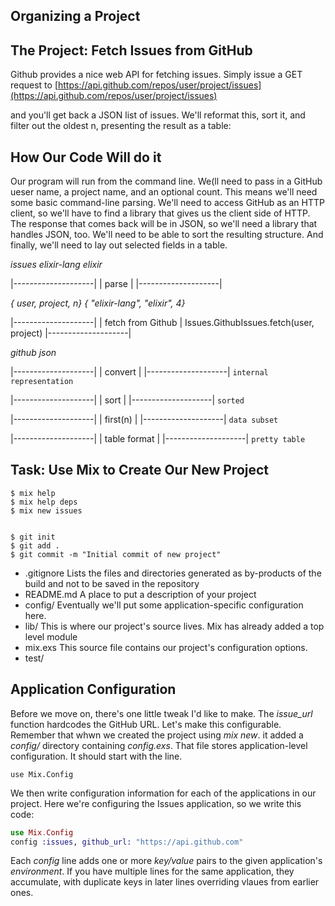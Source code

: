 Organizing a Project
-----

The Project: Fetch Issues from GitHub
-----
Github provides a nice web API for fetching issues. Simply issue a GET request to
[https://api.github.com/repos/user/project/issues](https://api.github.com/repos/user/project/issues)

and you'll get back a JSON list of issues. We'll reformat this, sort it, and filter out the oldest n, presenting the result as a table:

How Our Code Will do it
----
Our program will run from the command line. We(ll need to pass in a GitHub ueser name, a project name, and an optional count. This means we'll need some basic command-line parsing.
We'll need to access GitHub as an HTTP client, so we'll have to find a library that gives us the client side of HTTP. The response that comes back will be in JSON, so we'll need a library that handles JSON, too. We'll need to be able to sort the resulting structure. And finally, we'll need to lay out selected fields in a table.

*issues elixir-lang elixir*

|--------------------|
| parse              |
|--------------------|

*{ user, project, n}*
*{ "elixir-lang", "elixir", 4}*

|--------------------|
| fetch from Github  | Issues.GithubIssues.fetch(user, project)
|--------------------|

*github json*

|--------------------|
| convert            |
|--------------------|
`internal representation`

|--------------------|
| sort               |
|--------------------|
`sorted`

|--------------------|
| first(n)           |
|--------------------|
`data subset`

|--------------------|
| table format       |
|--------------------|
`pretty table`

Task: Use Mix to Create Our New Project
-----

```
$ mix help
$ mix help deps
$ mix new issues


$ git init
$ git add .
$ git commit -m "Initial commit of new project"
```

* .gitignore
   Lists the files and directories generated as by-products of the build and not to be saved in the repository
* README.md
   A place to put a description of your project
* config/
   Eventually we'll put some application-specific configuration here.
* lib/
   This is where our project's source lives. Mix has already added a top level module
* mix.exs
   This source file contains our project's configuration options. 
* test/
  
	 

Application Configuration
-----
Before we move on, there's one little tweak I'd like to make. The *issue_url* function hardcodes the GitHub URL. Let's make this configurable.
Remember that whwn we created the project using *mix new*. it added a *config/* directory containing *config.exs*. That file stores application-level configuration.
It should start with the line.
```
use Mix.Config
```
We then write configuration information for each of the applications in our project. Here we're configuring the Issues application, so we write this code:
```config/config.exs
use Mix.Config
config :issues, github_url: "https://api.github.com"
```
Each *config* line adds one or more *key/value* pairs to the given application's *environment*. If you have multiple lines for the same application, they accumulate, with duplicate keys in later lines overriding vlaues from earlier ones.

